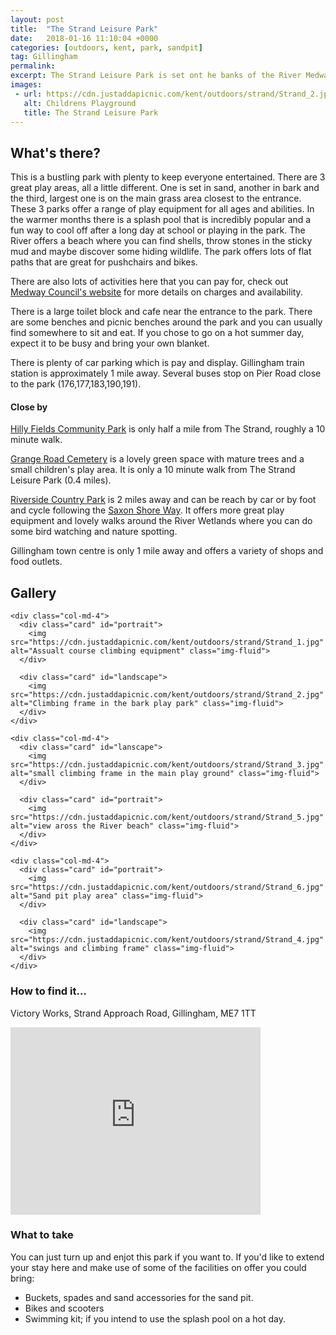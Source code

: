 ```yaml
---
layout: post
title:  "The Strand Leisure Park"
date:   2018-01-16 11:10:04 +0000
categories: [outdoors, kent, park, sandpit]
tag: Gillingham
permalink: 
excerpt: The Strand Leisure Park is set ont he banks of the River Medway and offers an amazing array of activities, particularly in the warmer months, with 3 play areas to chose from, a splash pool, mini train, crazy golf and lido there is plenty for everyone.
images:
 - url: https://cdn.justaddapicnic.com/kent/outdoors/strand/Strand_2.jpg
   alt: Childrens Playground
   title: The Strand Leisure Park
---
```


## What's there?

This is a bustling park with plenty to keep everyone entertained.  There are 3 great play areas, all a little different.  One is set in sand, another in bark and the third, largest one is on the main grass area closest to the entrance.  These 3 parks offer a range of play equipment for all ages and abilities.  In the warmer months there is a splash pool that is incredibly popular and a fun way to cool off after a long day at school or playing in the park.  The River offers a beach where you can find shells, throw stones in the sticky mud and maybe discover some hiding wildlife.  The park offers lots of flat paths that are great for pushchairs and bikes. 

There are also lots of activities here that you can pay for, check out [Medway Council's website](http://www.medway.gov.uk/leisurecultureandsport/sportscentres/thestrand.aspx) for more details on charges and availability.

There is a large toilet block and cafe near the entrance to the park.  There are some benches and picnic benches around the park and you can usually find somewhere to sit and eat.  If you chose to go on a hot summer day, expect it to be busy and bring your own blanket.

There is plenty of car parking which is pay and display.  Gillingham train station is approximately 1 mile away. Several buses stop on Pier Road close to the park (176,177,183,190,191).

#### Close by

[Hilly Fields Community Park](https://justaddapicnic.com/outdoors/kent/park/2018/02/21/hilly-fields.html) is only half a mile from The Strand, roughly a 10 minute walk.

[Grange Road Cemetery](/outdoors/kent/park/2018/08/22/grange-road.html) is a lovely green space with mature trees and a small children's play area.  It is only a 10 minute walk from The Strand Leisure Park (0.4 miles).

[Riverside Country Park](/outdoors/kent/park/2018/01/10/riverside-gillingham.html) is 2 miles away and can be reach by car or by foot and cycle following the [Saxon Shore Way](http://www.medway.gov.uk/pdf/walking_the_saxon_shore_way_through_medway.pdf).  It offers more great play equipment and lovely walks around the River Wetlands where you can do some bird watching and nature spotting.

Gillingham town centre is only 1 mile away and offers a variety of shops and food outlets.

## Gallery

<div class="container">

  <div class="row">

    <div class="col-md-4">
      <div class="card" id="portrait">
        <img src="https://cdn.justaddapicnic.com/kent/outdoors/strand/Strand_1.jpg" alt="Assualt course climbing equipment" class="img-fluid">
      </div>

      <div class="card" id="landscape">
        <img src="https://cdn.justaddapicnic.com/kent/outdoors/strand/Strand_2.jpg" alt="Climbing frame in the bark play park" class="img-fluid">
      </div>  
    </div>

    <div class="col-md-4">
      <div class="card" id="lanscape">
        <img src="https://cdn.justaddapicnic.com/kent/outdoors/strand/Strand_3.jpg" alt="small climbing frame in the main play ground" class="img-fluid">
      </div>

      <div class="card" id="portrait">
        <img src="https://cdn.justaddapicnic.com/kent/outdoors/strand/Strand_5.jpg" alt="view aross the River beach" class="img-fluid">
      </div>
    </div>

    <div class="col-md-4">
      <div class="card" id="portrait">
        <img src="https://cdn.justaddapicnic.com/kent/outdoors/strand/Strand_6.jpg" alt="Sand pit play area" class="img-fluid">
      </div>

      <div class="card" id="landscape">
        <img src="https://cdn.justaddapicnic.com/kent/outdoors/strand/Strand_4.jpg" alt="swings and climbing frame" class="img-fluid">
      </div>
    </div>

  </div>      
</div>


### How to find it...

Victory Works, Strand Approach Road, Gillingham, ME7 1TT

<iframe src="https://www.google.com/maps/embed?pb=!1m16!1m12!1m3!1d4978.874184748275!2d0.5597000335593468!3d51.39502297961684!2m3!1f0!2f0!3f0!3m2!1i1024!2i768!4f13.1!2m1!1sThe+Strand!5e0!3m2!1sen!2suk!4v1516101750341" width="400" height="300" frameborder="0" style="border:0" allowfullscreen></iframe>

### What to take

You can just turn up and enjot this park if you want to.  If you'd like to extend your stay here and make use of some of the facilities on offer you could bring:

* Buckets, spades and sand accessories for the sand pit.
* Bikes and scooters 
* Swimming kit; if you intend to use the splash pool on a hot day.



